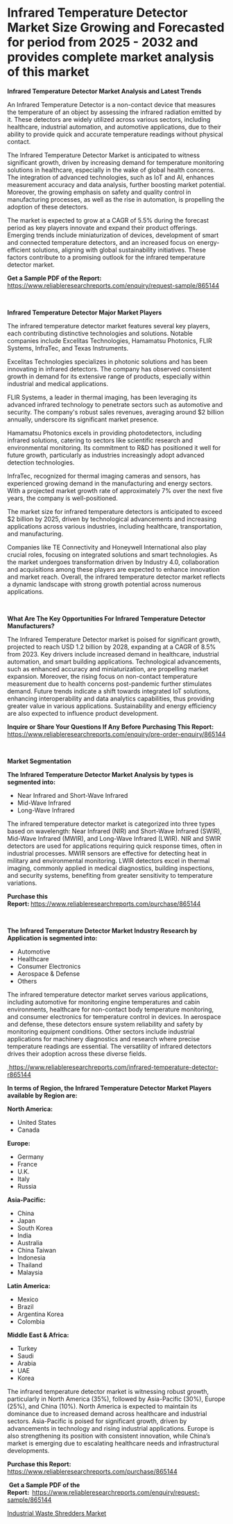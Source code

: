 <p><h1>Infrared Temperature Detector Market Size Growing and Forecasted for period from 2025 - 2032 and provides complete market analysis of this market</h1></p><p><strong>Infrared Temperature Detector Market Analysis and Latest Trends</strong></p>
<p><p>An Infrared Temperature Detector is a non-contact device that measures the temperature of an object by assessing the infrared radiation emitted by it. These detectors are widely utilized across various sectors, including healthcare, industrial automation, and automotive applications, due to their ability to provide quick and accurate temperature readings without physical contact.</p><p>The Infrared Temperature Detector Market is anticipated to witness significant growth, driven by increasing demand for temperature monitoring solutions in healthcare, especially in the wake of global health concerns. The integration of advanced technologies, such as IoT and AI, enhances measurement accuracy and data analysis, further boosting market potential. Moreover, the growing emphasis on safety and quality control in manufacturing processes, as well as the rise in automation, is propelling the adoption of these detectors.</p><p>The market is expected to grow at a CAGR of 5.5% during the forecast period as key players innovate and expand their product offerings. Emerging trends include miniaturization of devices, development of smart and connected temperature detectors, and an increased focus on energy-efficient solutions, aligning with global sustainability initiatives. These factors contribute to a promising outlook for the infrared temperature detector market.</p></p>
<p><strong>Get a Sample PDF of the Report:&nbsp;</strong> <a href="https://www.reliableresearchreports.com/enquiry/request-sample/865144?utm_campaign=3090&utm_medium=2&utm_source=Github&utm_content=ia&utm_term=08042025&utm_id=infrared-temperature-detector">https://www.reliableresearchreports.com/enquiry/request-sample/865144</a></p>
<p>&nbsp;</p>
<p><strong>Infrared Temperature Detector Major Market Players</strong></p>
<p><p>The infrared temperature detector market features several key players, each contributing distinctive technologies and solutions. Notable companies include Excelitas Technologies, Hamamatsu Photonics, FLIR Systems, InfraTec, and Texas Instruments. </p><p>Excelitas Technologies specializes in photonic solutions and has been innovating in infrared detectors. The company has observed consistent growth in demand for its extensive range of products, especially within industrial and medical applications. </p><p>FLIR Systems, a leader in thermal imaging, has been leveraging its advanced infrared technology to penetrate sectors such as automotive and security. The company's robust sales revenues, averaging around $2 billion annually, underscore its significant market presence. </p><p>Hamamatsu Photonics excels in providing photodetectors, including infrared solutions, catering to sectors like scientific research and environmental monitoring. Its commitment to R&D has positioned it well for future growth, particularly as industries increasingly adopt advanced detection technologies.</p><p>InfraTec, recognized for thermal imaging cameras and sensors, has experienced growing demand in the manufacturing and energy sectors. With a projected market growth rate of approximately 7% over the next five years, the company is well-positioned.</p><p>The market size for infrared temperature detectors is anticipated to exceed $2 billion by 2025, driven by technological advancements and increasing applications across various industries, including healthcare, transportation, and manufacturing. </p><p>Companies like TE Connectivity and Honeywell International also play crucial roles, focusing on integrated solutions and smart technologies. As the market undergoes transformation driven by Industry 4.0, collaboration and acquisitions among these players are expected to enhance innovation and market reach. Overall, the infrared temperature detector market reflects a dynamic landscape with strong growth potential across numerous applications.</p></p>
<p>&nbsp;</p>
<p><strong>What Are The Key Opportunities For Infrared Temperature Detector Manufacturers?</strong></p>
<p><p>The Infrared Temperature Detector market is poised for significant growth, projected to reach USD 1.2 billion by 2028, expanding at a CAGR of 8.5% from 2023. Key drivers include increased demand in healthcare, industrial automation, and smart building applications. Technological advancements, such as enhanced accuracy and miniaturization, are propelling market expansion. Moreover, the rising focus on non-contact temperature measurement due to health concerns post-pandemic further stimulates demand. Future trends indicate a shift towards integrated IoT solutions, enhancing interoperability and data analytics capabilities, thus providing greater value in various applications. Sustainability and energy efficiency are also expected to influence product development.</p></p>
<p><strong>Inquire or Share Your Questions If Any Before Purchasing This Report:</strong> <a href="https://www.reliableresearchreports.com/enquiry/pre-order-enquiry/865144?utm_campaign=3090&utm_medium=2&utm_source=Github&utm_content=ia&utm_term=08042025&utm_id=infrared-temperature-detector">https://www.reliableresearchreports.com/enquiry/pre-order-enquiry/865144</a></p>
<p>&nbsp;</p>
<p><strong>Market Segmentation</strong></p>
<p><strong>The Infrared Temperature Detector Market Analysis by types is segmented into:</strong></p>
<p><ul><li>Near Infrared and Short-Wave Infrared</li><li>Mid-Wave Infrared</li><li>Long-Wave Infrared</li></ul></p>
<p><p>The infrared temperature detector market is categorized into three types based on wavelength: Near Infrared (NIR) and Short-Wave Infrared (SWIR), Mid-Wave Infrared (MWIR), and Long-Wave Infrared (LWIR). NIR and SWIR detectors are used for applications requiring quick response times, often in industrial processes. MWIR sensors are effective for detecting heat in military and environmental monitoring. LWIR detectors excel in thermal imaging, commonly applied in medical diagnostics, building inspections, and security systems, benefiting from greater sensitivity to temperature variations.</p></p>
<p><strong>Purchase this Report:&nbsp;</strong><a href="https://www.reliableresearchreports.com/purchase/865144?utm_campaign=3090&utm_medium=2&utm_source=Github&utm_content=ia&utm_term=08042025&utm_id=infrared-temperature-detector">https://www.reliableresearchreports.com/purchase/865144</a></p>
<p>&nbsp;</p>
<p><strong>The Infrared Temperature Detector Market Industry Research by Application is segmented into:</strong></p>
<p><ul><li>Automotive</li><li>Healthcare</li><li>Consumer Electronics</li><li>Aerospace & Defense</li><li>Others</li></ul></p>
<p><p>The infrared temperature detector market serves various applications, including automotive for monitoring engine temperatures and cabin environments, healthcare for non-contact body temperature monitoring, and consumer electronics for temperature control in devices. In aerospace and defense, these detectors ensure system reliability and safety by monitoring equipment conditions. Other sectors include industrial applications for machinery diagnostics and research where precise temperature readings are essential. The versatility of infrared detectors drives their adoption across these diverse fields.</p></p>
<p><a href="https://www.reliableresearchreports.com/infrared-temperature-detector-r865144?utm_campaign=3090&utm_medium=2&utm_source=Github&utm_content=ia&utm_term=08042025&utm_id=infrared-temperature-detector">&nbsp;https://www.reliableresearchreports.com/infrared-temperature-detector-r865144</a></p>
<p><strong>In terms of Region, the Infrared Temperature Detector Market Players available by Region are:</strong></p>
<p>
    <p> <strong> North America: </strong>
        <ul>
            <li>United States</li>
            <li>Canada</li>
        </ul>
        </p> 
    <p> <strong> Europe: </strong>
        <ul>
            <li>Germany</li>
            <li>France</li>
            <li>U.K.</li>
            <li>Italy</li>
            <li>Russia</li>
        </ul>
        </p> 
    <p> <strong> Asia-Pacific: </strong>
        <ul>
            <li>China</li>
            <li>Japan</li>
            <li>South Korea</li>
            <li>India</li>
            <li>Australia</li>
            <li>China Taiwan</li>
            <li>Indonesia</li>
            <li>Thailand</li>
            <li>Malaysia</li>
        </ul>
        </p> 
    <p> <strong> Latin America: </strong>
        <ul>
            <li>Mexico</li>
            <li>Brazil</li>
            <li>Argentina Korea</li>
            <li>Colombia</li>
        </ul>
        </p> 
    <p> <strong> Middle East & Africa: </strong>
        <ul>
            <li>Turkey</li>
            <li>Saudi</li>
            <li>Arabia</li>
            <li>UAE</li>
            <li>Korea</li>
        </ul>
    </p>
    </p>
<p><p>The infrared temperature detector market is witnessing robust growth, particularly in North America (35%), followed by Asia-Pacific (30%), Europe (25%), and China (10%). North America is expected to maintain its dominance due to increased demand across healthcare and industrial sectors. Asia-Pacific is poised for significant growth, driven by advancements in technology and rising industrial applications. Europe is also strengthening its position with consistent innovation, while China’s market is emerging due to escalating healthcare needs and infrastructural developments.</p></p>
<p><strong>Purchase this Report: </strong><a href="https://www.reliableresearchreports.com/purchase/865144?utm_campaign=3090&utm_medium=2&utm_source=Github&utm_content=ia&utm_term=08042025&utm_id=infrared-temperature-detector">https://www.reliableresearchreports.com/purchase/865144</a></p>
<p>&nbsp;<strong>Get a Sample PDF of the Report:&nbsp;&nbsp;</strong><a href="https://www.reliableresearchreports.com/enquiry/request-sample/865144?utm_campaign=3090&utm_medium=2&utm_source=Github&utm_content=ia&utm_term=08042025&utm_id=infrared-temperature-detector">https://www.reliableresearchreports.com/enquiry/request-sample/865144</a></p>
<p><strong></strong></p>
<p><p><a href="https://github.com/elodielamto06/Market-Research-Report-List-1/blob/main/industrial-waste-shredders-market.md?utm_campaign=3090&utm_medium=2&utm_source=Github&utm_content=ia&utm_term=08042025&utm_id=infrared-temperature-detector">Industrial Waste Shredders Market</a></p></p>